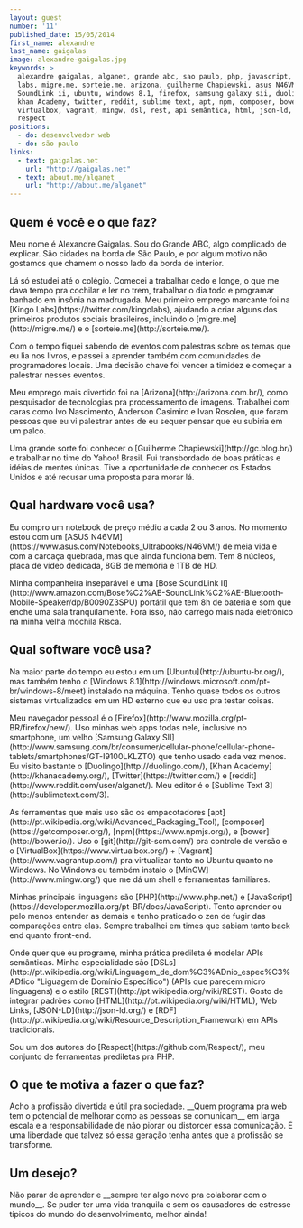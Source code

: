 ```yaml
---
layout: guest
number: '11'
published_date: 15/05/2014
first_name: alexandre
last_name: gaigalas
image: alexandre-gaigalas.jpg
keywords: >
  alexandre gaigalas, alganet, grande abc, sao paulo, php, javascript, kingo
  labs, migre.me, sorteie.me, arizona, guilherme Chapiewski, asus N46VM, Bose
  SoundLink ii, ubuntu, windows 8.1, firefox, samsung galaxy sii, duolingo,
  khan Academy, twitter, reddit, sublime text, apt, npm, composer, bower, git,
  virtualbox, vagrant, mingw, dsl, rest, api semântica, html, json-ld, rdf,
  respect
positions:
  - do: desenvolvedor web
  - do: são paulo
links:
  - text: gaigalas.net
    url: "http://gaigalas.net"
  - text: about.me/alganet
    url: "http://about.me/alganet"
---
```


<section class="question">
  <div class="wrapper">
    <div class="question-title-area">
      <h2 class="question-title">Quem é você e o que faz?</h2>
    </div>
    <div class="question-content-area">
      <div class="question-content text">
        <p>
        Meu nome é Alexandre Gaigalas. Sou do Grande ABC, algo complicado de
        explicar. São cidades na borda de São Paulo, e por algum motivo não
        gostamos que chamem o nosso lado da borda de interior.
        </p>
        <p>
        Lá só estudei até o colégio. Comecei a trabalhar cedo e longe, o que me
        dava tempo pra cochilar e ler no trem, trabalhar o dia todo e programar
        banhado em insônia na madrugada. Meu primeiro emprego marcante foi na
        [Kingo Labs](https://twitter.com/kingolabs), ajudando a criar alguns dos
        primeiros produtos sociais brasileiros, incluindo o
        [migre.me](http://migre.me/) e o [sorteie.me](http://sorteie.me/).
        </p>
        <p>
        Com o tempo fiquei sabendo de eventos com palestras sobre os temas que
        eu lia nos livros, e passei a aprender também com comunidades de
        programadores locais. Uma decisão chave foi vencer a timidez e começar a
        palestrar nesses eventos.
        </p>
        <p>
        Meu emprego mais divertido foi na [Arizona](http://arizona.com.br/),
        como pesquisador de tecnologias pra processamento de imagens. Trabalhei
        com caras como Ivo Nascimento, Anderson Casimiro e Ivan Rosolen, que
        foram pessoas que eu vi palestrar antes de eu sequer pensar que eu
        subiria em um palco.
        </p>
        <p>
        Uma grande sorte foi conhecer o [Guilherme
        Chapiewski](http://gc.blog.br/) e trabalhar no time do Yahoo! Brasil.
        Fui transbordado de boas práticas e idéias de mentes únicas. Tive a
        oportunidade de conhecer os Estados Unidos e até recusar uma proposta
        para morar lá.
        </p>
      </div>
    </div>
  </div>
</section>

<section class="question">
  <div class="wrapper">
    <div class="question-title-area">
      <h2 class="question-title">Qual hardware você usa?</h2>
    </div>
    <div class="question-content-area">
      <div class="question-content text">
        <p>
        Eu compro um notebook de preço médio a cada 2 ou 3 anos. No momento
        estou com um [ASUS
        N46VM](https://www.asus.com/Notebooks_Ultrabooks/N46VM/) de meia vida e
        com a carcaça quebrada, mas que ainda funciona bem. Tem 8 núcleos, placa
        de vídeo dedicada, 8GB de memória e 1TB de HD.
        </p>
        <p>
        Minha companheira inseparável é uma [Bose SoundLink
        II](http://www.amazon.com/Bose%C2%AE-SoundLink%C2%AE-Bluetooth-Mobile-Speaker/dp/B0090Z3SPU)
        portátil que tem 8h de bateria e som que enche uma sala tranquilamente.
        Fora isso, não carrego mais nada eletrônico na minha velha mochila
        Risca.
        </p>
      </div>
    </div>
  </div>
</section>

<section class="question">
  <div class="wrapper">
    <div class="question-title-area">
      <h2 class="question-title">Qual software você usa?</h2>
    </div>
    <div class="question-content-area">
      <div class="question-content text">
        <p>
        Na maior parte do tempo eu estou em um [Ubuntu](http://ubuntu-br.org/),
        mas também tenho o
        [Windows 8.1](http://windows.microsoft.com/pt-br/windows-8/meet)
        instalado na máquina. Tenho quase todos os outros sistemas virtualizados
        em um HD externo que eu uso pra testar coisas.
        </p>
        <p>
        Meu navegador pessoal é o
        [Firefox](http://www.mozilla.org/pt-BR/firefox/new/). Uso minhas web
        apps todas nele, inclusive no smartphone, um velho
        [Samsung Galaxy SII](http://www.samsung.com/br/consumer/cellular-phone/cellular-phone-tablets/smartphones/GT-I9100LKLZTO)
        que tenho usado cada vez menos. Eu visito bastante o
        [Duolingo](http://duolingo.com/),
        [Khan Academy](http://khanacademy.org/), [Twitter](https://twitter.com/)
        e [reddit](http://www.reddit.com/user/alganet/). Meu editor é o
        [Sublime Text 3](http://sublimetext.com/3).
        </p>
        <p>
        As ferramentas que mais uso são os empacotadores
        [apt](http://pt.wikipedia.org/wiki/Advanced_Packaging_Tool),
        [composer](https://getcomposer.org/), [npm](https://www.npmjs.org/), e
        [bower](http://bower.io/). Uso o [git](http://git-scm.com/) pra controle
        de versão e o [VirtualBox](https://www.virtualbox.org/) +
        [Vagrant](http://www.vagrantup.com/) pra virtualizar tanto no Ubuntu
        quanto no Windows. No Windows eu também instalo o
        [MinGW](http://www.mingw.org/) que me dá um shell e ferramentas
        familiares.
        </p>
        <p>
        Minhas principais linguagens são [PHP](http://www.php.net/) e
        [JavaScript](https://developer.mozilla.org/pt-BR/docs/JavaScript). Tento
        aprender ou pelo menos entender as demais e tenho praticado o zen de
        fugir das comparações entre elas. Sempre trabalhei em times que sabiam
        tanto back end quanto front-end.
        </p>
        <p>
        Onde quer que eu programe, minha prática predileta é modelar APIs
        semânticas. Minha especialidade são
        [DSLs](http://pt.wikipedia.org/wiki/Linguagem_de_dom%C3%ADnio_espec%C3%ADfico
        "Liguagem de Domínio Específico") (APIs que parecem micro linguagens) e
        o estilo [REST](http://pt.wikipedia.org/wiki/REST). Gosto de integrar
        padrões como [HTML](http://pt.wikipedia.org/wiki/HTML), Web Links,
        [JSON-LD](http://json-ld.org/) e
        [RDF](http://pt.wikipedia.org/wiki/Resource_Description_Framework) em
        APIs tradicionais.
        </p>
        <p>
        Sou um dos autores do [Respect](https://github.com/Respect/), meu
        conjunto de ferramentas prediletas pra PHP.
        </p>
      </div>
    </div>
  </div>
</section>

<section class="question">
  <div class="wrapper">
    <div class="question-title-area">
      <h2 class="question-title">O que te motiva a fazer o que faz?</h2>
    </div>
    <div class="question-content-area">
      <div class="question-content text">
        <p>
        Acho a profissão divertida e útil pra sociedade. __Quem programa pra web
        tem o potencial de melhorar como as pessoas se comunicam__ em larga
        escala e a responsabilidade de não piorar ou distorcer essa comunicação.
        É uma liberdade que talvez só essa geração tenha antes que a profissão
        se transforme.
        </p>
      </div>
    </div>
  </div>
</section>

<section class="question">
  <div class="wrapper">
    <div class="question-title-area">
      <h2 class="question-title">Um desejo?</h2>
    </div>
    <div class="question-content-area">
      <div class="question-content text">
        <p>
        Não parar de aprender e __sempre ter algo novo pra colaborar com o
        mundo__. Se puder ter uma vida tranquila e sem os causadores de estresse
        típicos do mundo do desenvolvimento, melhor ainda!
        </p>
      </div>
    </div>
  </div>
</section>
